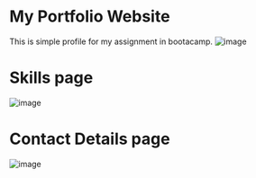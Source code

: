 # My Portfolio Website
This is simple profile for my assignment in bootacamp.
![image](https://user-images.githubusercontent.com/65042690/175780310-e5f24a5d-3e2d-4570-88a9-2a3ec0bf2e47.png)
# Skills page
![image](https://user-images.githubusercontent.com/65042690/188300392-d9303311-df49-4c68-a4e2-bab9ca516963.png)
# Contact Details page
![image](https://user-images.githubusercontent.com/65042690/188300434-e8355db6-1364-4e02-9b42-ecca8cc5e554.png)


